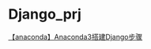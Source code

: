 # Django_prj

[【anaconda】Anaconda3搭建Django步骤](https://blog.csdn.net/bandaoyu/article/details/90720215)
